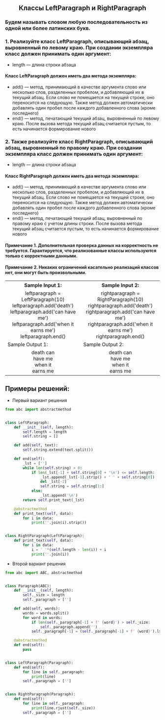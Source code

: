 <h2 style="text-align:center">Классы LeftParagraph и RightParagraph</h2>

### Будем называть словом любую последовательность из одной или более латинских букв.

### 1. Реализуйте класс LeftParagraph, описывающий абзац, выровненный по левому краю. При создании экземпляра класс должен принимать один аргумент:

* length — длина строки абзаца
#### Класс LeftParagraph должен иметь два метода экземпляра:

* add() — метод, принимающий в качестве аргумента слово или несколько слов, разделенных пробелом, и добавляющий их в текущий абзац. Если слово не помещается на текущей строке, оно переносится на следующую. Также метод должен автоматически добавлять один пробел после каждого добавленного слова (кроме последнего)
* end() — метод, печатающий текущий абзац, выровненный по левому краю. После вызова метода текущий абзац считается пустым, то есть начинается формирование нового
### 2. Также реализуйте класс RightParagraph, описывающий абзац, выровненный по правому краю. При создании экземпляра класс должен принимать один аргумент:

* length — длина строки абзаца
#### Класс RightParagraph должен иметь два метода экземпляра:

* add() — метод, принимающий в качестве аргумента слово или несколько слов, разделенных пробелом, и добавляющий их в текущий абзац. Если слово не помещается на текущей строке, оно переносится на следующую. Также метод должен автоматически добавлять один пробел после каждого добавленного слова (кроме последнего)
* end() — метод, печатающий текущий абзац, выровненный по правому краю с учетом длины строки. После вызова метода текущий абзац считается пустым, то есть начинается формирование нового

#### Примечание 1. Дополнительная проверка данных на корректность не требуется. Гарантируется, что реализованные классы используются только с корректными данными.

#### Примечание 2. Никаких ограничений касательно реализаций классов нет, они могут быть произвольными.

<table align="center">
  <tbody>
    <tr>
      <th>Sample Input 1: </th>
      <th>Sample Input 2: </th>
    </tr>
    <tr>
      <td align="center">leftparagraph = LeftParagraph(10)<br>
                          leftparagraph.add('death')<br>
                          leftparagraph.add('can have me')<br>
                          leftparagraph.add('when it earns me')<br>
                          leftparagraph.end()<br></td>
      <td align="center">rightparagraph = RightParagraph(10)<br>
                          rightparagraph.add('death')<br>
                          rightparagraph.add('can have me')<br>
                          rightparagraph.add('when it earns me')<br>
                          rightparagraph.end()<br></td>
    </tr>
    <tr>
      <td>Sample Output 1:</td>
      <td>Sample Output 2:</td>
      </tr>
    <tr>
      <td align="center">
                        death can<br>
                        have me<br>
                        when it<br>
                        earns me<br>
      </td>
      <td align="center">
                        death can<br>
                        have me<br>
                        when it<br>
                        earns me<br>
      </td>
    </tr>
  </tbody>
</table>



## Примеры решений:
* Первый вариант решения
```python
from abc import abstractmethod


class LeftParagraph:
    def __init__(self, length):
        self.length = length
        self.string = []

    def add(self, text):
        self.string.extend(text.split())

    def end(self):
        _lst = ['']
        while len(self.string) > 0:
            if len(_lst[-1] + self.string[0] + '\n') <= self.length:
                _lst.append(_lst[-1].strip() + ' ' + self.string[0])
                del _lst[-2]
                self.string = self.string[1:]
            else:
                _lst.append('\n')
        return self.print_text(_lst)

    @abstractmethod
    def print_text(self, data):
        for i in data:
            print(''.join(i).strip())


class RightParagraph(LeftParagraph):
    def print_text(self, data):
        for i in data:
            i = ' '*(self.length - len(i)) + i
            print(''.join(i))
```
* Второй вариант решения

```python
from abc import ABC, abstractmethod


class Paragraph(ABC):
    def __init__(self, length):
        self._size = length
        self._paragraph = ['']

    def add(self, words):
        words = words.split()
        for word in words:
            if len(self._paragraph[-1] + f' {word}') > self._size:
                self._paragraph.append('')
            self._paragraph[-1] = (self._paragraph[-1] + f' {word}').lstrip()

    @abstractmethod
    def end(self):
        pass


class LeftParagraph(Paragraph):
    def end(self):
        for line in self._paragraph:
            print(line)
        self._paragraph = ['']


class RightParagraph(Paragraph):
    def end(self):
        for line in self._paragraph:
            print(line.rjust(self._size))
        self._paragraph = ['']
```


